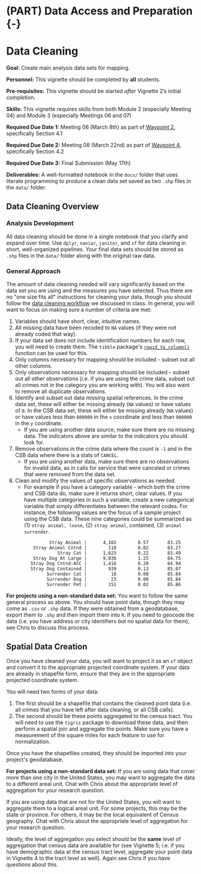 # (PART) Data Access and Preparation {-}

# Data Cleaning

<div class="rmdgoal">
<p><strong>Goal:</strong> Create main analysis data sets for mapping.</p>
</div>

<div class="rmdpersonnel">
<p><strong>Personnel:</strong> This vignette should be completed by <strong>all</strong> students.</p>
</div>

<div class="rmdpre">
<p><strong>Pre-requisites:</strong> This vignette should be started <em>after</em> Vignette 2’s initial completion.</p>
</div>

<div class="rmdskills">
<p><strong>Skills:</strong> This vignette requires skills from both Module 2 (especially Meeting 04) and Module 3 (especially Meetings 06 and 07)</p>
</div>

<div class="rmddue">
<p><strong>Required Due Date 1:</strong> Meeting 06 (March 8th) as part of <a href="index.html#waypoints">Waypoint 2</a>, specifically Section 4.1</p>
<p><strong>Required Due Date 2:</strong> Meeting 08 (March 22nd) as part of <a href="index.html#waypoints">Waypoint 4</a>, specifically Section 4.2</p>
<p><strong>Required Due Date 3:</strong> Final Submission (May 17th)</p>
</div>

<div class="rmddeliver">
<p><strong>Deliverables:</strong> A well-formatted notebook in the <code>docs/</code> folder that uses literate programming to produce a clean data set saved as two <code>.shp</code> files in the <code>data/</code> folder.</p>
</div>

## Data Cleaning Overview

### Analysis Development

All data cleaning should be done in a single notebook that you clarify and expand over time. Use `dplyr`, `naniar`, `janitor`, and `sf` for data cleaning in short, well-organized pipelines. Your final data sets should be stored as `.shp` files in the `data/` folder along with the original raw data.

### General Approach

The amount of data cleaning needed will vary significantly based on the data set you are using and the measures you have selected. Thus there are no "one size fits all" instructions for cleaning your data, though you should follow the [data cleaning workflow](https://github.com/slu-soc5650/module-2-data-cleaning/blob/master/handouts/wranglingWorkflow.pdf) we discussed in class. In general, you will want to focus on making sure a number of criteria are met:

1. Variables should have short, clear, intuitive names.
2. All missing data have been recoded to `NA` values (if they were not already coded that way).
3. If your data set does not include identification numbers for each row, you will need to create them. The `tibble` package's [`rowid_to_column()`](https://tibble.tidyverse.org/reference/rownames.html) function can be used for this.
4. Only columns necessary for mapping should be included - subset out all other columns.
5. Only observations necessary for mapping should be included - subset out all other observations (i.e. if you are using the crime data, subset out all crimes not in the category you are working with). You will also want to remove all duplicate observations.
6. Identify and subset out data missing spatial references. In the crime data set, these will either be missing already (`NA` values) or have values of `0`. In the CSB data set, these will either be missing already (`NA` values) or have values less than `800000` in the `x` coordinate and less than `980000` in the `y` coordinate.
    * If you are using another data source, make sure there are no missing data. The indicators above are similar to the indicators you should look for.
7. Remove observations in the crime data where the count is `-1` and in the CSB data where there is a stats of `CANCEL`. 
    * If you are using another data, make sure there are no observations for invalid data, as in calls for service that were canceled or crimes that were removed from the data set.
8. Clean and modify the values of specific observations as needed. 
    * For example if you have a category variable - which both the crime and CSB data do, make sure it returns short, clear values. If you have multiple categories in such a variable, create a new categorical variable that simply differentiates between the relevant codes. For instance, the following values are the focus of a sample project using the CSB data. These nine categories could be summarized as (1) `stray animal, loose`, (2) `stray animal`, contained, (3) `animal surrender`.

```
                Stray Animal |      4,102        0.57       83.25
          Stray Animal Cntnd |        118        0.02       83.27
                   Stray Cat |      1,623        0.22       83.49
          Stray Dog At Large |      9,036        1.25       84.75
         Stray Dog Cntnd-ACC |      1,416        0.20       84.94
         Stray Dog Contained |        939        0.13       85.07
               Surrender Cat |         18        0.00       85.84
               Surrender Dog |         23        0.00       85.84
               Surrender Pet |        151        0.02       85.86
```

<div class="rmdwarning">
<p><strong>For projects using a non-standard data set:</strong> You want to follow the same general process as above. You should have point data, though they may come as <code>.csv</code> or <code>.shp</code> data. If they were obtained from a geodatabase, export them to <code>.shp</code> and then import them into <code>R</code>. If you need to geocode the data (i.e. you have address or city identifiers but no spatial data for them), see Chris to discuss this process.</p>
</div>

## Spatial Data Creation
Once you have cleaned your data, you will want to project it as an `sf` object and convert it to the appropriate projected coordinate system. If your data are already in shapefile form, ensure that they are in the appropriate projected coordinate system. 

You will need two forms of your data: 

1. The first should be a shapefile that contains the cleaned point data (i.e. all crimes that you have left after data cleaning, or all CSB calls). 
2. The second should be these points aggregated to the census tract. You will need to use the `tigris` package to download these data, and then perform a spatial join and aggregate the points. Make sure you have a measurement of the square miles for each feature to use for normalization.

Once you have the shapefiles created, they should be imported into your project's geodatabase.

<div class="rmdwarning">
<p><strong>For projects using a non-standard data set:</strong> If you are using data that cover more than one city in the United States, you may want to aggregate the data to a different areal unit. Chat with Chris about the appropriate level of aggregation for your research question.</p>
<p>If you are using data that are not for the United States, you will want to aggregate them to a logical areal unit. For some projects, this may be the state or province. For others, it may be the local equivalent of Census geography. Chat with Chris about the appropriate level of aggregation for your research question.</p>
<p>Ideally, the level of aggregation you select should be the <strong>same</strong> level of aggregation that census data are available for (see Vignette 5; i.e. if you have demographic data at the census tract level, aggregate your point data in Vignette 4 to the tract level as well). Again see Chris if you have questions about this.</p>
</div>
